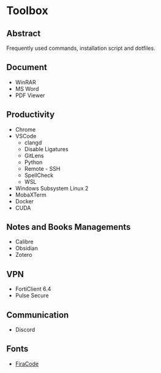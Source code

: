 # Toolbox

## Abstract

Frequently used commands, installation script and dotfiles.

## Document

- WinRAR
- MS Word
- PDF Viewer

## Productivity

- Chrome
- VSCode
  - clangd
  - Disable Ligatures
  - GitLens
  - Python
  - Remote - SSH
  - SpellCheck
  - WSL
- Windows Subsystem Linux 2
- MobaXTerm
- Docker
- CUDA

## Notes and Books Managements

- Calibre
- Obsidian
- Zotero

## VPN

- FortiClient 6.4
- Pulse Secure

## Communication

- Discord

## Fonts

- [FiraCode](https://github.com/tonsky/FiraCode)
